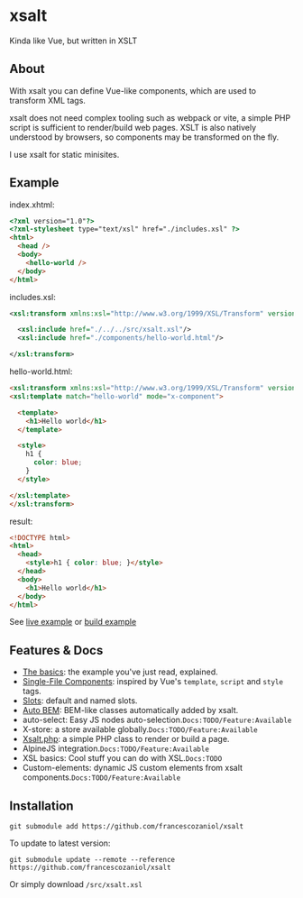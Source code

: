# xsalt
Kinda like Vue, but written in XSLT

## About
With xsalt you can define Vue-like components, which are used to transform XML tags.

xsalt does not need complex tooling such as webpack or vite, a simple PHP script is sufficient to render/build web pages. XSLT is also natively understood by browsers, so components may be transformed on the fly.

I use xsalt for static minisites.

## Example
index.xhtml:
```html
<?xml version="1.0"?>
<?xml-stylesheet type="text/xsl" href="./includes.xsl" ?>
<html>
  <head />
  <body>
    <hello-world />
  </body>
</html>
```

includes.xsl:
```xml
<xsl:transform xmlns:xsl="http://www.w3.org/1999/XSL/Transform" version="1.0">

  <xsl:include href="./../../src/xsalt.xsl"/>
  <xsl:include href="./components/hello-world.html"/>

</xsl:transform>
```

hello-world.html:
```html
<xsl:transform xmlns:xsl="http://www.w3.org/1999/XSL/Transform" version="1.0">
<xsl:template match="hello-world" mode="x-component">

  <template>
    <h1>Hello world</h1>
  </template>

  <style>
    h1 {
      color: blue;
    }
  </style>

</xsl:template>
</xsl:transform>
```

result:
```html
<!DOCTYPE html>
<html>
  <head>
    <style>h1 { color: blue; }</style>
  </head>
  <body>
    <h1>Hello world</h1>
  </body>
</html>
```

See [live example](https://raw.githack.com/francescozaniol/xsalt/master/examples/basic/index.xhtml) or [build example](https://raw.githack.com/francescozaniol/xsalt/master/examples/basic/build.html)

## Features & Docs
- [The basics](./examples/basic): the example you've just read, explained.
- [Single-File Components](./examples/sfc): inspired by Vue's `template`, `script` and `style` tags.
- [Slots](./examples/slots): default and named slots.
- [Auto BEM](./examples/autobem): BEM-like classes automatically added by xsalt.
- auto-select: Easy JS nodes auto-selection.`Docs:TODO/Feature:Available`
- X-store: a store available globally.`Docs:TODO/Feature:Available`
- [Xsalt.php](./tools/php): a simple PHP class to render or build a page.
- AlpineJS integration.`Docs:TODO/Feature:Available`
- XSL basics: Cool stuff you can do with XSL.`Docs:TODO`
- Custom-elements: dynamic JS custom elements from xsalt components.`Docs:TODO/Feature:Available`

## Installation
```
git submodule add https://github.com/francescozaniol/xsalt
```
To update to latest version:
```
git submodule update --remote --reference https://github.com/francescozaniol/xsalt
```
Or simply download `/src/xsalt.xsl`

